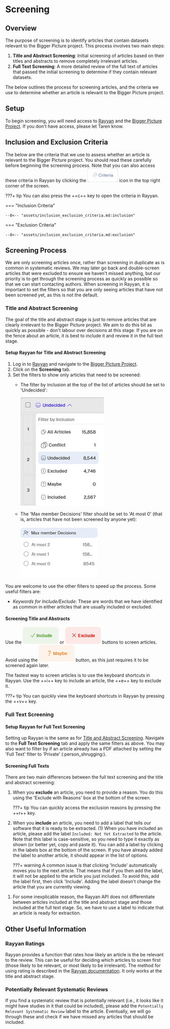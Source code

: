 # Screening

## Overview

The purpose of screening is to identify articles that contain datasets relevant to the Bigger Picture project.
This process involves two main steps:

1. **Title and Abstract Screening**: Initial screening of articles based on their titles and abstracts to remove completely irrelevant articles.
2. **Full Text Screening**: A more detailed review of the full text of articles that passed the initial screening to determine if they contain relevant datasets.

The below outlines the process for screening articles, and the criteria we use to determine whether an article is relevant to the Bigger Picture project.

## Setup

To begin screening, you will need access to [Rayyan](https://www.rayyan.ai/) and the [Bigger Picture Project](https://new.rayyan.ai/reviews/1388927/overview).
If you don't have access, please let Taren know.

## Inclusion and Exclusion Criteria

The below are the criteria that we use to assess whether an article is relevant to the Bigger Picture project.
You should read these carefully before beginning the screening process.
Note that you can also access these criteria in Rayyan by clicking the ![Rayyan Criteria Icon](../imgs/rayyan_criteria.png) icon in the top right corner of the screen.

???+ tip
    You can also press the ++c++ key to open the criteria in Rayyan.

=== "Inclusion Criteria"

    --8<-- "assets/inclusion_exclusion_criteria.md:inclusion"

=== "Exclusion Criteria"

    --8<-- "assets/inclusion_exclusion_criteria.md:exclusion"

## Screening Process

We are only screening articles once, rather than screening in duplicate as is common in systematic reviews.
We may later go back and double-screen articles that were excluded to ensure we haven't missed anything, but our priority is to get through the screening process as quickly as possible so that we can start contacting authors.
When screening in Rayyan, it is important to set the filters so that you are only seeing articles that have not been screened yet, as this is not the default.

### Title and Abstract Screening

The goal of the title and abstract stage is just to remove articles that are clearly irrelevant to the Bigger Picture project.
We aim to do this bit as quickly as possible - don't labour over decisions at this stage.
If you are on the fence about an article, it is best to include it and review it in the full text stage.

#### Setup Rayyan for Title and Abstract Screening

1. Log in to [Rayyan](https://www.rayyan.ai/) and navigate to the [Bigger Picture Project](https://new.rayyan.ai/reviews/1388927/overview).
2. Click on the **Screening** tab.
3. Set the filters to show only articles that need to be screened:
      - The filter by inclusion at the top of the list of articles should be set to 'Undecided':

        ![Rayyan Undecided Filter](../imgs/rayyan_undecided.png)

      - The 'Max member Decisions' filter should be set to 'At most 0' (that is, articles that have not been screened by anyone yet):

        ![Rayyan Max Member Decisions Filter](../imgs/rayyan_max_decisions.png)

You are welcome to use the other filters to speed up the process.
Some useful filters are:

- *Keywords for Include/Exclude*: These are words that we have identified as common in either articles that are usually included or excluded.

#### Screening Title and Abstracts

Use the ![Rayyan Include](../imgs/rayyan_include.png) or ![Rayyan Exclude](../imgs/rayyan_exclude.png) buttons to screen articles.
Avoid using the ![Rayyan Maybe](../imgs/rayyan_maybe.png) button, as this just requires it to be screened again later.

The fastest way to screen articles is to use the keyboard shortcuts in Rayyan.
Use the ++i++ key to include an article, the ++e++ key to exclude it.

???+ tip
    You can quickly view the keyboard shortcuts in Rayyan by pressing the ++v++ key.

### Full Text Screening

#### Setup Rayyan for Full Text Screening

Setting up Rayyan is the same as for [Title and Abstract Screening](#setup-rayyan-for-title-and-abstract-screening).
Navigate to the **Full Text Screening** tab and apply the same filters as above.
You may also want to filter by if an article already has a PDF attached by setting the 'Full Text' filter to 'Private' (:person_shrugging:).

#### Screening Full Texts

There are two main differences between the full text screening and the title and abstract screening:

<div class="annotate" markdown>

1. When you **exclude** an article, you need to provide a reason.
   You do this using the 'Exclude with Reasons' box at the bottom of the screen.

    ???+ tip
        You can quickly access the exclusion reasons by pressing the ++r++ key.

2. When you **include** an article, you need to add a label that tells our software that it is ready to be extracted. (1)
   When you have included an article, please add the label `Included: Not Yet Extracted` to the article.
   Note that this label is case-sensitive, so you need to type it exactly as shown (or better yet, copy and paste it).
   You can add a label by clicking in the labels box at the bottom of the screen.
   If you have already added the label to another article, it should appear in the list of options.

    ???+ warning
        A common issue is that clicking 'Include' automatically moves you to the next article.
        That means that if you then add the label, it will not be applied to the article you just included.
        To avoid this, add the label first, then click 'Include'.
        Adding the label doesn't change the article that you are currently viewing.

</div>

1. For some inexplicable reason, the Rayyan API does not differentiate between articles included at the title and abstract stage and those included at the full text stage.
   So, we have to use a label to indicate that an article is ready for extraction.

## Other Useful Information

### Rayyan Ratings

Rayyan provides a function that rates how likely an article is the be relevant to the review.
This can be useful for deciding which articles to screen first (those likely to be relevant, or most likely to be irrelevant).
The method for using rating is described in the [Rayyan documentation](https://help.rayyan.ai/hc/en-us/articles/17461088734353-How-to-use-Rayyan-s-Predictions-Classifier-for-Relevance-Ranking).
It only works at the title and abstract stage.

### Potentially Relevant Systematic Reviews

If you find a systematic review that is potentially relevant (i.e., it looks like it might have studies in it that could be included), please add the `Potentially Relevant Systematic Review` label to the article.
Eventually, we will go through these and check if we have missed any articles that should be included.
